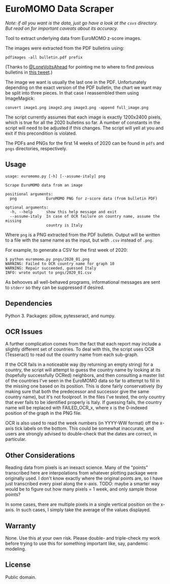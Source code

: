 EuroMOMO Data Scraper
=====================

*Note: if all you want is the data, just go have a look at the `csvs`
directory. But read on for important caveats about its accuracy.*

Tool to extract underlying data from EuroMOMO z-score images.

The images were extracted from the PDF bulletins using:

```
pdfimages -all bulletin.pdf prefix
```

(Thanks to [@LoneVoltsAhead](https://twitter.com/LoneVoltsAhead) for pointing me to where to find
previous bulletins in [this tweet](https://twitter.com/LoneVoltsAhead/status/1250121904289177602).)

The image we want is usually the last one in the PDF. Unfortunately
depending on the exact version of the PDF bulletin, the chart we want
may be split into three pieces. In that case I reassembled them using
ImageMagick:

```
convert image1.png image2.png image3.png -append full_image.png
```

The script currently assumes that each image is exactly 1200x2400
pixels, which is true for all the 2020 bulletins so far. A number of
constants in the script will need to be adjusted if this changes. The
script will yell at you and exit if this precondition is violated.

The PDFs and PNGs for the first 14 weeks of 2020 can be found in `pdfs`
and `pngs` directories, respectively.

Usage
-----

```
usage: euromomo.py [-h] [--assume-italy] png

Scrape EuroMOMO data from an image

positional arguments:
  png             EuroMOMO PNG for z-score data (from bulletin PDF)

optional arguments:
  -h, --help      show this help message and exit
  --assume-italy  In case of OCR failure on country name, assume the missing
                  country is Italy
```

Where `png` is a PNG extracted from the PDF bulletin. Output will be
written to a file with the same name as the input, but with `.csv`
instead of `.png`.

For example, to generate a CSV for the first week of 2020:

```
$ python euromomo.py pngs/2020_01.png
WARNING: Failed to OCR country name for graph 10
WARNING: Repair succeeded, guessed Italy
INFO: wrote output to pngs/2020_01.csv
```

As behooves all well-behaved programs, informational messages are sent
to `stderr` so they can be suppressed if desired.

Dependencies
------------

Python 3. Packages: pillow, pytesseract, and numpy.

OCR Issues
----------

A further complication comes from the fact that each report may include
a slightly different set of countries. To deal with this, the script
uses OCR (Tesseract) to read out the country name from each sub-graph.

If the OCR fails in a noticeable way (by returning an empty string) for
a country, the script will attempt to guess the country name by looking
at its (hopefully successfully OCRed) neighbors, and then consulting a
master list of the countries I've seen in the EuroMOMO data so far to
attempt to fill in the missing one based on its position. This is done
fairly conservatively (by making sure that both the predecessor and
successor give the same country name), but it's not foolproof. In the
files I've tested, the only country that ever fails to be identified
properly is Italy. If guessing fails, the country name will be replaced
with FAILED_OCR_x, where x is the 0-indexed position of the graph in the
PNG file.

OCR is also used to read the week numbers (in YYYY-WW format) off the
x-axis tick labels on the bottom. This could be somewhat inaccurate, and
users are strongly advised to double-check that the dates are correct,
in particular.

Other Considerations
--------------------

Reading data from pixels is an inexact science. Many of the "points"
transcribed here are interpolations from whatever plotting package were
originally used. I don't know exactly where the original points are, so
I have just transcribed every pixel along the x-axis. TODO: maybe a
smarter way would be to figure out how many pixels = 1 week, and only
sample those points?

In some cases, there are multiple pixels in a single vertical position
on the x-axis. In such cases, I simply take the average of the values
displayed.

Warranty
--------

None. Use this at your own risk. Please double- and triple-check my work
before trying to use this for something important like, say, pandemic
modeling.

License
-------

Public domain.
